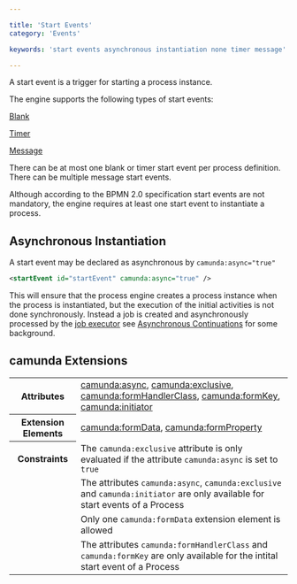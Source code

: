 ```yaml
---

title: 'Start Events'
category: 'Events'

keywords: 'start events asynchronous instantiation none timer message'

---
```



A start event is a trigger for starting a process instance.

The engine supports the following types of start events:<br>

<p>
	<div data-bpmn-symbol="startevent"><a href="ref:#events-none-events">Blank</a></div>
</p
<p>
	<div data-bpmn-symbol="startevent/timer"><a href="ref:#events-timer-events">Timer</a></div>
</p>
<p>
	<div data-bpmn-symbol="startevent/message"><a href="ref:#events-message-events">Message</a></div>
</p>


There can be at most one blank or timer start event per process definition. There can be multiple message start events.

Although according to the BPMN 2.0 specification start events are not mandatory, the engine requires at least one start event to instantiate a process.


## Asynchronous Instantiation

A start event may be declared as asynchronous by `camunda:async="true"`

```xml
<startEvent id="startEvent" camunda:async="true" />
```

This will ensure that the process engine creates a process instance when the process is instantiated, but the execution of the initial activities is not done synchronously. Instead a job is created and asynchronously processed by the [job executor](ref:/guides/user-guide/#process-engine-the-job-executor) see [Asynchronous Continuations](ref:/guides/user-guide/#process-engine-transactions-in-processes-asynchronous-continuations) for some background.

## camunda Extensions

<table class="table table-striped">
  <tr>
    <th>Attributes</th>
    <td>
      <a href="ref:#custom-extensions-camunda-extension-attributes-camundaasync">camunda:async</a>,
      <a href="ref:#custom-extensions-camunda-extension-attributes-camundaexclusive">camunda:exclusive</a>,
      <a href="ref:#custom-extensions-camunda-extension-attributes-camundaformhandlerclass">camunda:formHandlerClass</a>,
      <a href="ref:#custom-extensions-camunda-extension-attributes-camundaformkey">camunda:formKey</a>,
      <a href="ref:#custom-extensions-camunda-extension-attributes-camundainitiator">camunda:initiator</a>
    </td>
  </tr>
  <tr>
    <th>Extension Elements</th>
    <td>
      <a href="ref:#custom-extensions-camunda-extension-elements-camundaformdata">camunda:formData</a>,
      <a href="ref:#custom-extensions-camunda-extension-elements-camundaformproperty">camunda:formProperty</a>
    </td>
  </tr>
  <tr>
    <th>Constraints</th>
    <td>
      The <code>camunda:exclusive</code> attribute is only evaluated if the attribute
      <code>camunda:async</code> is set to <code>true</code>
    </td>
  </tr>
  <tr>
    <td></td>
    <td>
      The attributes <code>camunda:async</code>, <code>camunda:exclusive</code> and
      <code>camunda:initiator</code> are only available for start events of a Process
    </td>
  </tr>
  <tr>
    <td></td>
    <td>
      Only one <code>camunda:formData</code> extension element is allowed
    </td>
  </tr>
  <tr>
    <td></td>
    <td>
      The attributes <code>camunda:formHandlerClass</code> and <code>camunda:formKey</code>
      are only available for the intital start event of a Process
    </td>
  </tr>
</table>

